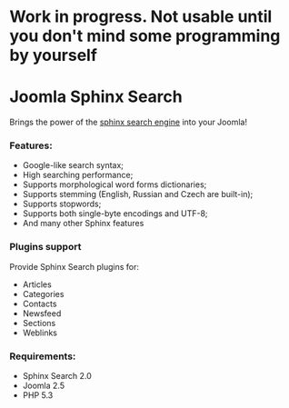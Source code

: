 # Work in progress. Not usable until you don't mind some programming by yourself
# Joomla Sphinx Search

Brings the power of the [sphinx search engine](http://sphinxsearch.com/) into your Joomla!

### Features:

 *   Google-like search syntax;
 *   High searching performance;
 *   Supports morphological word forms dictionaries;
 *   Supports stemming (English, Russian and Czech are built-in);
 *   Supports stopwords;
 *   Supports both single-byte encodings and UTF-8;
 *   And many other Sphinx features

### Plugins support

Provide Sphinx Search plugins  for:

 *   Articles
 *   Categories
 *   Contacts
 *   Newsfeed
 *   Sections
 *   Weblinks

### Requirements:

 *   Sphinx Search 2.0
 *   Joomla 2.5
 *   PHP 5.3
